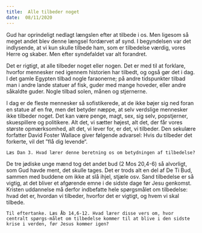 ```yaml
---
title:  Alle tilbeder noget
date:  08/11/2020
---
```


Gud har oprindeligt nedlagt længslen efter at tilbede i os. Men ligesom så meget andet blev denne længsel fordærvet af synd. I begyndelsen var det indlysende, at vi kun skulle tilbede ham, som er tilbedelse værdig, vores Herre og skaber. Men efter syndefaldet var alt forandret.

Det er rigtigt, at alle tilbeder noget eller nogen. Det er med til at forklare, hvorfor mennesker ned igennem historien har tilbedt, og også gør det i dag. I det gamle Egypten tilbad nogle faraonerne; på andre tidspunkter tilbad man i andre lande statuer af fisk, guder med mange hoveder, eller andre såkaldte guder. Nogle tilbad solen, månen og stjernerne.

I dag er de fleste mennesker så sofistikerede, at de ikke bøjer sig ned foran en statue af en frø, men det betyder næppe, at selv verdslige mennesker ikke tilbeder noget. Det kan være penge, magt, sex, sig selv, popstjerner, skuespillere og politikere. Alt det, vi sætter højest, alt det, der får vores største opmærksomhed, alt det, vi lever for, er det, vi tilbeder. Den sekulære forfatter David Foster Wallace giver følgende advarsel: Hvis du tilbeder det forkerte, vil det ”flå dig levende“.

`Læs Dan 3. Hvad lærer denne beretning os om betydningen af tilbedelse?`

De tre jødiske unge mænd tog det andet bud (2 Mos 20,4-6) så alvorligt, som Gud havde ment, det skulle tages. Det er trods alt en del af De Ti Bud, sammen med buddene om ikke at slå ihjel, stjæle osv. Sand tilbedelse er så vigtig, at det bliver et afgørende emne i de sidste dage før Jesu genkomst. Kristen uddannelse må derfor indbefatte hele spørgsmålet om tilbedelse: hvad det er, hvordan vi tilbeder, hvorfor det er vigtigt, og hvem vi skal tilbede.

`Til eftertanke. Læs Åb 14,6-12. Hvad lærer disse vers om, hvor centralt spørgs-målet om tilbedelse kommer til at blive i den sidste krise i verden, før Jesus kommer igen?`